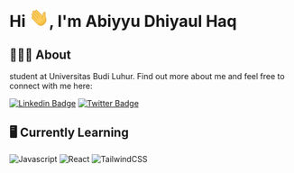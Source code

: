 # Hi <img width="35" src="https://github.com/1999AZZAR/1999AZZAR/blob/main/resources/img/waving.gif">, I'm Abiyyu Dhiyaul Haq

## 👨🏻‍💻 About

student at Universitas Budi Luhur. Find out more about me and feel free to connect with me here:

[![Linkedin Badge](https://img.shields.io/badge/-Abiyyu-blue?style=flat-square&logo=Linkedin&logoColor=white&link=https://www.linkedin.com/in/abiyyu-dhiyaul-haq-333575268/)](https://www.linkedin.com/in/abiyyu-dhiyaul-haq-333575268/)
[![Twitter Badge](https://img.shields.io/badge/-biyyu-blue?style=flat-square&logo=Twitter&logoColor=white&link=https://twitter.com/_biyyu)](https://twitter.com/_biyyu)

## 🖥️ Currently Learning

![Javascript](https://img.shields.io/badge/Javascript-Language-EDF24B?style=for-the-badge&logo=javascript)
![React](https://img.shields.io/badge/React-Frontend-61DAFB?style=for-the-badge&logo=react)
![TailwindCSS](https://img.shields.io/badge/TailwindCSS-CSS-38B2AC?style=for-the-badge&logo=tailwind-css)


    

